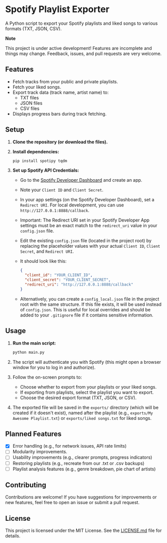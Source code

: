 # Spotify Playlist Exporter

A Python script to export your Spotify playlists and liked songs to various formats (TXT, JSON, CSV).

**Note**

This project is under active development! Features are incomplete and things may change. Feedback, issues, and pull requests are very welcome.

## Features

- Fetch tracks from your public and private playlists.
- Fetch your liked songs.
- Export track data (track name, artist name) to:
    - TXT files
    - JSON files
    - CSV files
- Displays progress bars during track fetching.

## Setup

1.  **Clone the repository (or download the files).**
2.  **Install dependencies:**

    ```bash
    pip install spotipy tqdm
    ```
3.  **Set up Spotify API Credentials:**
    *   Go to the [Spotify Developer Dashboard](https://developer.spotify.com/dashboard/) and create an app.
    *   Note your `Client ID` and `Client Secret`.
    *   In your app settings (on the Spotify Developer Dashboard), set a `Redirect URI`. For local development, you can use `http://127.0.0.1:8888/callback`.
    *   Important: The Redirect URI set in your Spotify Developer App settings must be an exact match to the `redirect_uri` value in your `config.json` file.
    *   Edit the existing `config.json` file (located in the project root) by replacing the placeholder values with your actual `Client ID`, `Client Secret`, and `Redirect URI`.
    *   It should look like this:

        ```json
        {
          "client_id": "YOUR_CLIENT_ID",
          "client_secret": "YOUR_CLIENT_SECRET",
          "redirect_uri": "http://127.0.0.1:8888/callback"
        }
        ```
    *   Alternatively, you can create a `config_local.json` file in the project root with the same structure. If this file exists, it will be used instead of `config.json`. This is useful for local overrides and should be added to your `.gitignore` file if it contains sensitive information.

## Usage

1.  **Run the main script:**

    ```bash
    python main.py
    ```
2.  The script will authenticate you with Spotify (this might open a browser window for you to log in and authorize).
3.  Follow the on-screen prompts to:
    *   Choose whether to export from your playlists or your liked songs.
    *   If exporting from playlists, select the playlist you want to export.
    *   Choose the desired export format (TXT, JSON, or CSV).
4.  The exported file will be saved in the `exports/` directory (which will be created if it doesn't exist), named after the playlist (e.g., `exports/My Awesome Playlist.txt`) or `exports/liked songs.txt` for liked songs.

## Planned Features

- [X] Error handling (e.g., for network issues, API rate limits)
- [ ] Modularity improvements.
- [ ] Usability improvements (e.g., clearer prompts, progress indicators)
- [ ] Restoring playlists (e.g., recreate from our .txt or .csv backups)
- [ ] Playlist analysis features (e.g., genre breakdown, pie chart of artists)

## Contributing

Contributions are welcome! If you have suggestions for improvements or new features, feel free to open an issue or submit a pull request.

## License

This project is licensed under the MIT License. See the [LICENSE.md](LICENSE.md) file for details.
